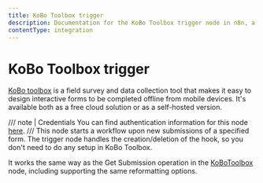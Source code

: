 ```yaml
---
title: KoBo Toolbox trigger
description: Documentation for the KoBo Toolbox trigger node in n8n, a workflow automation platform. Includes details of operations and configuration, and links to examples and credentials information.
contentType: integration
---
```


# KoBo Toolbox trigger

[KoBo toolbox](https://www.kobotoolbox.org/) is a field survey and data collection tool that makes it easy to design interactive forms to be completed offline from mobile devices. It's available both as a free cloud solution or as a self-hosted version.

/// note | Credentials
You can find authentication information for this node [here](/integrations/builtin/credentials/kobotoolbox/).
///
This node starts a workflow upon new submissions of a specified form. The trigger node handles the creation/deletion of the hook, so you don't need to do any setup in KoBo Toolbox.

It works the same way as the Get Submission operation in the [KoBoToolbox](/integrations/builtin/app-nodes/n8n-nodes-base.kobotoolbox/) node, including supporting the same reformatting options.
